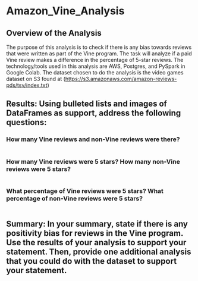 # Amazon_Vine_Analysis

## Overview of the Analysis

The purpose of this analysis is to check if there is any bias towards reviews that were written as part of the Vine program. The task will analyze if a paid Vine review makes a difference in the percentage of 5-star reviews. The technology/tools used in this analysis are AWS, Postgres, and PySpark in Google Colab. The dataset chosen to do the analysis is the video games dataset on S3 found at (https://s3.amazonaws.com/amazon-reviews-pds/tsv/index.txt) 

## Results: Using bulleted lists and images of DataFrames as support, address the following questions:
### How many Vine reviews and non-Vine reviews were there?
![]()
### How many Vine reviews were 5 stars? How many non-Vine reviews were 5 stars?
![]()
### What percentage of Vine reviews were 5 stars? What percentage of non-Vine reviews were 5 stars?
![]()


## Summary: In your summary, state if there is any positivity bias for reviews in the Vine program. Use the results of your analysis to support your statement. Then, provide one additional analysis that you could do with the dataset to support your statement.
